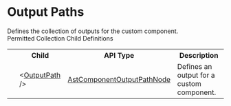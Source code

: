 # Output Paths

<div class="LanguageSummary"><div class ="SummaryItem">Defines the collection of outputs for the custom component.</div></div><div class="SchemaBindingGroup"><div class="SchemaBindingGroupHeader">Permitted Collection Child Definitions</div><table id="SchemaBindingList" class="SchemaBindingList"><tbody><tr><th class="SchemaBindingIconColumnHeader">&nbsp;</th><th class="SchemaBindingNameColumnHeader">Child</th><th class="SchemaBindingTypeColumnHeader">API Type</th><th class="SchemaBindingSummaryColumnHeader">Description</th></tr><tr class="cd0"><td class="SchemaBindingIcon"><div class="NotRequired" /></td><td class="SchemaBindingName"><span class="punc">&lt;</span><a href=../api-reference/Varigence.Languages.Biml.Transformation.AstComponentOutputPathNode.html">OutputPath</a><span class="punc"> /&gt;</span></td><td class="SchemaBindingType"><a href="Varigence.Languages.Biml.Transformation.AstComponentOutputPathNode.html">AstComponentOutputPathNode</a></td><td class="SchemaBindingSummary">Defines an output for a custom component.</td></tr></tbody></table></div>